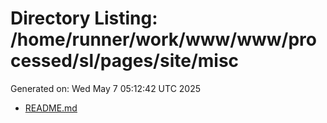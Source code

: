 # Directory Listing: /home/runner/work/www/www/processed/sl/pages/site/misc
Generated on: Wed May  7 05:12:42 UTC 2025

- [README.md](README.md)
